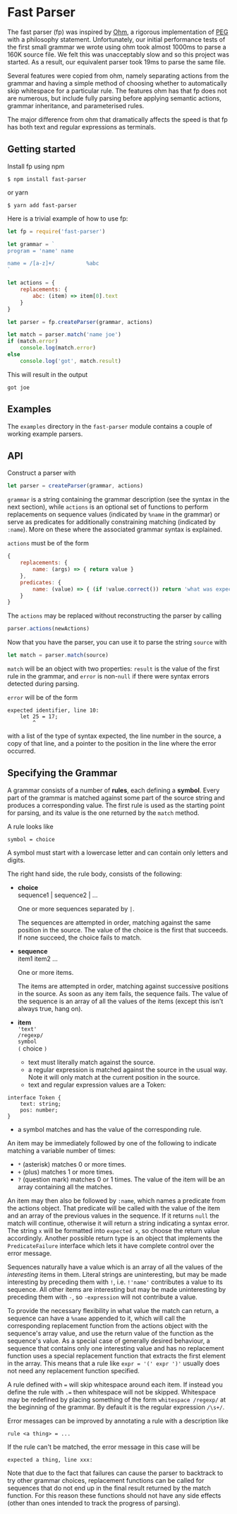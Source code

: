 Fast Parser
===========

The fast parser (fp) was inspired by [Ohm](https://github.com/harc/ohm), a rigorous implementation of [PEG](http://en.wikipedia.org/wiki/Parsing_expression_grammar) with a philosophy statement. Unfortunately, our initial performance tests of the first small grammar we wrote using ohm took almost 1000ms to parse a 160K source file. We felt this was unacceptably slow and so
this project was started. As a result, our equivalent parser took 19ms to parse the same file.

Several features were copied from ohm, namely separating actions from the grammar and having a simple method of choosing whether to automatically skip whitespace for a particular rule. The features ohm has that fp does not are numerous, but include fully parsing before applying semantic actions, grammar inheritance, and parameterised rules.

The major difference from ohm that dramatically affects the speed is that fp has both text and regular expressions as terminals.

Getting started
-

Install fp using npm
```shell
$ npm install fast-parser
```
or yarn
```shell
$ yarn add fast-parser
```

Here is a trivial example of how to use fp:
```javascript
let fp = require('fast-parser')

let grammar = `
program = 'name' name

name = /[a-z]+/          %abc
`

let actions = {
    replacements: {
        abc: (item) => item[0].text
    }
}

let parser = fp.createParser(grammar, actions)

let match = parser.match('name joe')
if (match.error)
    console.log(match.error)
else
    console.log('got', match.result)
```

This will result in the output

```
got joe
```

Examples
-
The `examples` directory in the `fast-parser` module contains a couple of working example parsers.

API
-
Construct a parser with
```javascript
let parser = createParser(grammar, actions)
```
`grammar` is a string containing the grammar description (see the syntax in the next section), while `actions` is an optional set of functions to perform replacements on sequence values (indicated by `%name` in the grammar) or serve as predicates for additionally constraining matching (indicated by `:name`). More on these where the associated grammar syntax is explained.

`actions` must be of the form
```javascript
{
    replacements: {
        name: (args) => { return value }
    },
    predicates: {
        name: (value) => { (if !value.correct()) return 'what was expected' }
    }
}
```

The `actions` may be replaced without reconstructing the parser by calling
```javascript
parser.actions(newActions)
```

Now that you have the parser, you can use it to parse the string `source` with
```javascript
let match = parser.match(source)
```
`match` will be an object with two properties: `result` is the value of the first rule in the grammar, and `error` is non-`null` if there were syntax errors detected during parsing.

`error` will be of the form
```
expected identifier, line 10:
    let 25 = 17;
        ^
```
with a list of the type of syntax expected, the line number in the source, a copy of that line, and a pointer to the position in the line where the error occurred.

Specifying the Grammar
-

A grammar consists of a number of **rules**, each defining a **symbol**.
Every part of the grammar is matched against some part of the source string and produces a corresponding value. The first rule is used as the starting point for parsing, and its value is the one returned by the `match` method.

A rule looks like
```
symbol = choice
```

A symbol must start with a lowercase letter and can contain only letters and digits.

The right hand side, the rule body, consists of the following:

* **choice**  
  sequence1 | sequence2 | ...

  One or more sequences separated by `|`.

  The sequences are attempted in order, matching against the same position in the source. The value of the choice is the first that succeeds. If none succeed, the choice fails to match.
* **sequence**  
  item1 item2 ...

  One or more items.

  The items are attempted in order, matching against successive positions in the source. As soon as any item fails, the sequence fails. The value of the sequence is an array of all the values of the items (except this isn't always true, hang on).
* **item**  
  `'text'`  
  `/regexp/`  
  `symbol`  
  `(` choice `)`

  * text must literally match against the source.
  * a regular expression is matched against the source in the usual way. Note it will only match at the current position in the source.
  * text and regular expression values are a Token:
```
interface Token {
    text: string;
    pos: number;
}
```
  * a symbol matches and has the value of the corresponding rule.

  An item may be immediately followed by one of the following to indicate matching a variable number of times:
  * `*` (asterisk) matches 0 or more times.
  * `+` (plus) matches 1 or more times.
  * `?` (question mark) matches 0 or 1 times.
  The value of the item will be an array containing all the matches.

  An item may then also be followed by `:name`, which names a predicate from the actions object. That predicate will be called with the value of the item and an array of the previous values in the sequence. If it returns `null` the match will continue, otherwise it will return a string indicating a syntax error. The string `x` will be formatted into `expected x`, so choose the return value accordingly. Another possible return type is an object that implements the `PredicateFailure` interface which lets it have complete control over the error message.

Sequences naturally have a value which is an array of all the values of the *interesting* items in them.
Literal strings are uninteresting, but may be made interesting by preceding them with `!`, i.e. `!'name'` contributes a value to its sequence.
All other items are interesting but may be made uninteresting by preceding them with `-`, so `-expression` will not contribute a value.

To provide the necessary flexibility in what value the match can return, a sequence can have a `%name` appended to it, which will call the corresponding replacement function from the actions object with the sequence's array value, and use the return value of the function as the sequence's value. As a special case of generally desired behaviour, a sequence that contains only one interesting value and has no replacement function uses a special replacement function that extracts the first element in the array. This means that a rule like `expr = '(' expr ')'` usually does not need any replacement function specified.

A rule defined with `=` will skip whitespace around each item. If instead you define the rule with `.=` then whitespace will not be skipped. Whitespace may be redefined by placing something of the form `whitespace /regexp/` at the beginning of the grammar. By default it is the regular expression `/\s+/`.

Error messages can be improved by annotating a rule with a description like

```
rule <a thing> = ...
```

If the rule can't be matched, the error message in this case will be

```
expected a thing, line xxx:
```

Note that due to the fact that failures can cause the parser to backtrack to try other grammar choices, replacement functions can be called for sequences that do not end up in the final result returned by the match function. For this reason these functions should not have any side effects (other than ones intended to track the progress of parsing).
